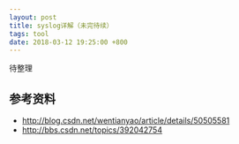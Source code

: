 ```yaml
---
layout: post
title: syslog详解（未完待续）
tags: tool
date: 2018-03-12 19:25:00 +800
---
```


待整理

## 参考资料

- http://blog.csdn.net/wentianyao/article/details/50505581
- http://bbs.csdn.net/topics/392042754